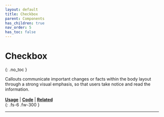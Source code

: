 ```yaml
---
layout: default
title: Checkbox
parent: Components
has_children: true
nav_order: 5
has_toc: false
---
```



# Checkbox
{: .no_toc }

Callouts communicate important changes or facts within the body layout through a strong visual emphasis, so that users take notice and read the information.
<br><br>
[**Usage**]() | [**Code**]() | [**Related**]()
<br>
{: .fs-6 .fw-300 }




---
